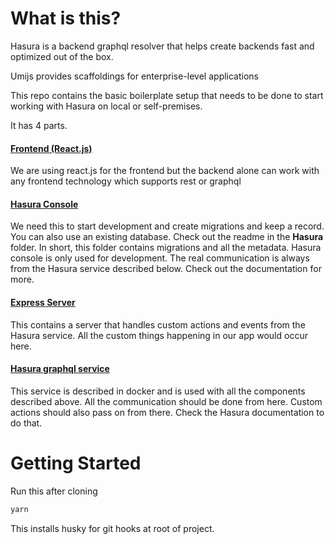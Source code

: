 # What is this?
Hasura is a backend graphql resolver that helps create backends fast and optimized out of the box.

Umijs provides scaffoldings for enterprise-level applications

This repo contains the basic boilerplate setup that needs to be done to start working with Hasura on local or self-premises.

It has 4 parts.

#### [Frontend (React.js)](frontend/README.md)
We are using react.js for the frontend but the backend alone can work with any frontend technology which supports rest or graphql

#### [Hasura Console](backend/hasura/readme.md)
We need this to start development and create migrations and keep a record. You can also use an existing database. Check out the readme in the **Hasura** folder.
In short, this folder contains migrations and all the metadata. Hasura console is only used for development. The real communication is always from the Hasura service described below. Check out the documentation for more.

#### [Express Server](backend/server/readme.md)
This contains a server that handles custom actions and events from the Hasura service. All the custom things happening in our app would occur here.

#### [Hasura graphql service](backend/readme.md)
This service is described in docker and is used with all the components described above. All the communication should be done from here. Custom actions should also pass on from there. Check the Hasura documentation to do that.


# Getting Started
Run this after cloning
```bash
yarn
```
This installs husky for git hooks at root of project.